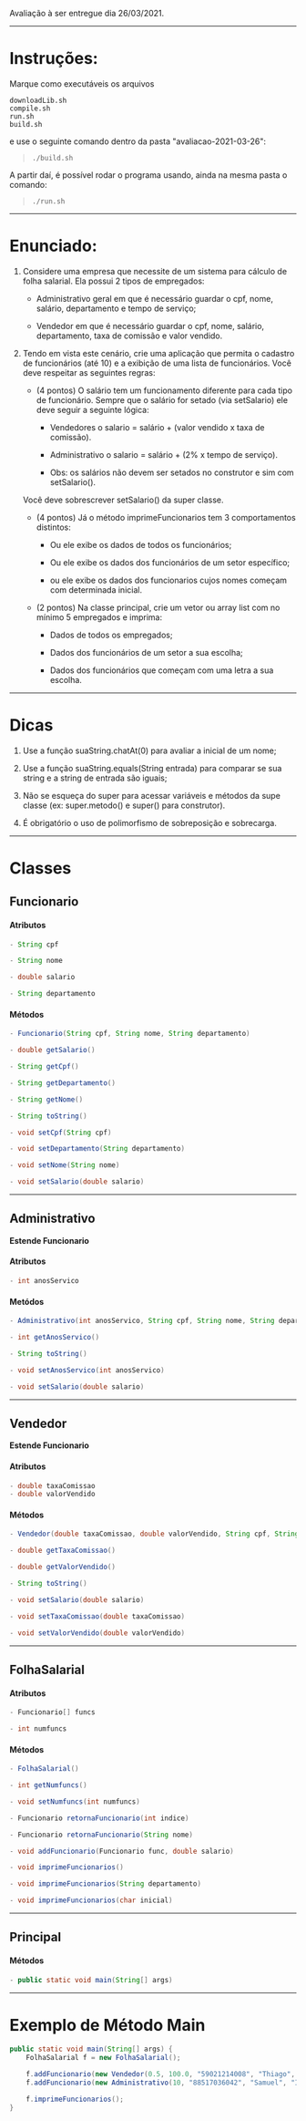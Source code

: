 Avaliação à ser entregue dia 26/03/2021.

---

# Instruções:

Marque como executáveis os arquivos

    downloadLib.sh
    compile.sh
    run.sh
    build.sh

e use o seguinte comando dentro da pasta "avaliacao-2021-03-26":
> `./build.sh`

A partir daí, é possível rodar o programa usando, ainda na mesma pasta o comando:
> `./run.sh` 

---

# Enunciado:

1. Considere uma empresa que necessite de um sistema para cálculo de folha salarial. Ela possui 2 tipos de empregados:

    - Administrativo geral em que é necessário guardar o cpf, nome, salário,
    departamento e tempo de serviço;

    - Vendedor em que é necessário guardar o cpf, nome, salário, departamento,
    taxa de comissão e valor vendido.

2. Tendo em vista este cenário, crie uma aplicação que permita o cadastro de funcionários (até 10) e a exibição de uma lista de funcionários. Você deve respeitar as seguintes regras:

    - (4 pontos) O salário tem um funcionamento diferente para cada tipo de
    funcionário. Sempre que o salário for setado (via setSalario) ele deve seguir
    a seguinte lógica:

        + Vendedores o salario = salário + (valor vendido x taxa de comissão).

        + Administrativo o salario = salário + (2% x tempo de serviço).
        
        + Obs: os salários não devem ser setados no construtor e sim com
        setSalario().
	
	Você deve sobrescrever setSalario() da super classe.
  
   	- (4 pontos) Já o método imprimeFuncionarios tem 3 comportamentos distintos:

		+ Ou ele exibe os dados de todos os funcionários;

		+ Ou ele exibe os dados dos funcionários de um setor especı́fico;
		
		+ ou ele exibe os dados dos funcionarios cujos nomes começam com
		determinada inicial.

	- (2 pontos) Na classe principal, crie um vetor ou array list com no mı́nimo
	5 empregados e imprima:

		+ Dados de todos os empregados;

		+ Dados dos funcionários de um setor a sua escolha;
		
		+ Dados dos funcionários que começam com uma letra a sua escolha.

---

# Dicas

1. Use a função suaString.chatAt(0) para avaliar a inicial de um nome;

2. Use a função suaString.equals(String entrada) para comparar se sua string e a string de entrada são iguais;

3. Não se esqueça do super para acessar variáveis e métodos da supe classe (ex: super.metodo() e super() para construtor).

4. É obrigatório o uso de polimorfismo de sobreposição e sobrecarga.

---

# Classes

## Funcionario

#### Atributos

```Java
- String cpf

- String nome

- double salario

- String departamento
```

#### Métodos

```Java
- Funcionario(String cpf, String nome, String departamento)

- double getSalario()

- String getCpf()

- String getDepartamento()

- String getNome()

- String toString()

- void setCpf(String cpf)

- void setDepartamento(String departamento)

- void setNome(String nome)

- void setSalario(double salario)
```

---

## Administrativo
**Estende Funcionario**

#### Atributos

```Java
- int anosServico
```

#### Metódos

```Java
- Administrativo(int anosServico, String cpf, String nome, String departamento)

- int getAnosServico()

- String toString()

- void setAnosServico(int anosServico)

- void setSalario(double salario)
```

---

## Vendedor
**Estende Funcionario**

#### Atributos

```Java
- double taxaComissao
- double valorVendido
```

#### Métodos

```Java
- Vendedor(double taxaComissao, double valorVendido, String cpf, String nome, String departamento)

- double getTaxaComissao()

- double getValorVendido()

- String toString()

- void setSalario(double salario)

- void setTaxaComissao(double taxaComissao)

- void setValorVendido(double valorVendido)
```

---

## FolhaSalarial

#### Atributos

```Java
- Funcionario[] funcs

- int numfuncs
```

#### Métodos

```Java
- FolhaSalarial()

- int getNumfuncs()

- void setNumfuncs(int numfuncs)

- Funcionario retornaFuncionario(int indice)

- Funcionario retornaFuncionario(String nome)

- void addFuncionario(Funcionario func, double salario)

- void imprimeFuncionarios()

- void imprimeFuncionarios(String departamento)

- void imprimeFuncionarios(char inicial)
```

---

## Principal

#### Métodos

```Java
- public static void main(String[] args)
```

---

# Exemplo de Método Main

```Java
public static void main(String[] args) {
    FolhaSalarial f = new FolhaSalarial();

    f.addFuncionario(new Vendedor(0.5, 100.0, "59021214008", "Thiago", "Vendas"), 2000.0);
    f.addFuncionario(new Administrativo(10, "88517036042", "Samuel", "Informática"), 3000.0);

    f.imprimeFuncionarios();
}
```